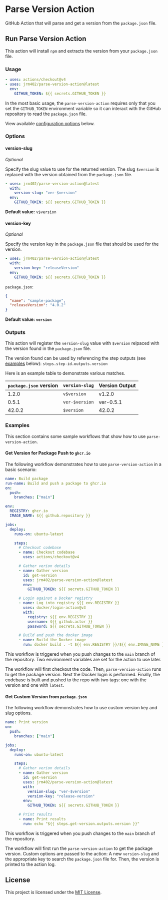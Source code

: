 # Parse Version Action

GitHub Action that will parse and get a version from the `package.json` file.

## Run Parse Version Action

This action will install `npm` and extracts the version from your `package.json` file.

### Usage

```yaml
- uses: actions/checkout@v4
- uses: jrm402/parse-version-action@latest
  env:
    GITHUB_TOKEN: ${{ secrets.GITHUB_TOKEN }}
```

In the most basic usage, the `parse-version-action` requires only that you set the `GITHUB_TOKEN` environment variable so it can interact with the GitHub repository to read the `package.json` file.

View available [configuration options](#options) below.

### Options

#### version-slug

_Optional_

Specify the slug value to use for the returned version. The slug `$version` is replaced with the version obtained from the `package.json` file.

```yaml
- uses: jrm402/parse-version-action@latest
  with:
    version-slug: "ver-$version"
  env:
    GITHUB_TOKEN: ${{ secrets.GITHUB_TOKEN }}
```

**Default value:** `v$version`

#### version-key

_Optional_

Specify the version key in the `package.json` file that should be used for the version.

```yaml
- uses: jrm402/parse-version-action@latest
  with:
    version-key: "releaseVersion"
  env:
    GITHUB_TOKEN: ${{ secrets.GITHUB_TOKEN }}
```

`package.json`:

```json
{
  "name": "sample-package",
  "releaseVersion": "4.0.2"
}
```

**Default value: `version`**

### Outputs

This action will register the `version-slug` value with `$version` relpaced with the version found in the `package.json` file.

The version found can be used by referencing the step outputs (see [examples](#examples) below): `steps.step-id.outputs.version`

Here is an example table to demonstrate various matches.

| `package.json` version | `version-slug` | Version Output |
| ---------------------- | -------------- | -------------- |
| 1.2.0                  | `v$version`    | v1.2.0         |
| 0.5.1                  | `ver-$version` | ver-0.5.1      |
| 42.0.2                 | `$version`     | 42.0.2         |

### Examples

This section contains some sample workflows that show how to use `parse-version-action`.

#### Get Version for Package Push to `ghcr.io`

The following workflow demonstrates how to use `parse-version-action` in a basic scenario:

```yaml
name: Build package
run-name: Build and push a package to ghcr.io
on:
  push:
    branches: ["main"]

env:
  REGISTRY: ghcr.io
  IMAGE_NAME: ${{ github.repository }}

jobs:
  deploy:
    runs-on: ubuntu-latest

    steps:
      # Checkout codebase
      - name: Checkout codebase
        uses: actions/checkout@v4

      # Gather verion details
      - name: Gather version
	    id: get-version
	  	uses: jrm402/parse-version-action@latest
		env:
		  GITHUB_TOKEN: ${{ secrets.GITHUB_TOKEN }}

      # Login against a Docker registry
      - name: Log into registry ${{ env.REGISTRY }}
        uses: docker/login-action@v3
        with:
          registry: ${{ env.REGISTRY }}
          username: ${{ github.actor }}
          password: ${{ secrets.GITHUB_TOKEN }}

      # Build and push the docker image
      - name: Build the Docker image
        run: docker build . -t ${{ env.REGISTRY }}/${{ env.IMAGE_NAME }}:${{ steps.get-version.outputs.version }} -t ${{ env.REGISTRY }}/${{ env.IMAGE_NAME }}:latest --push
```

This workflow is triggered when you push changes to the `main` branch of the repository. Two environment variables are set for the action to use later.

The workflow will first checkout the code. Then, `parse-version-action` runs to get the package version. Next the Docker login is performed. Finally, the codebase is built and pushed to the repo with two tags: one with the version and one with `latest`.

#### Get Custom Version from `package.json`

The following workflow demonstrates how to use custom version key and slug options.

```yaml
name: Print version
on:
  push:
    branches: ["main"]

jobs:
  deploy:
    runs-on: ubuntu-latest

    steps:
      # Gather verion details
      - name: Gather version
        id: get-version
        uses: jrm402/parse-version-action@latest
        with:
          version-slug: "ver-$version"
          version-key: "release-version"
        env:
          GITHUB_TOKEN: ${{ secrets.GITHUB_TOKEN }}

      # Print results
      - name: Print results
        run: echo "${{ steps.get-version.outputs.version }}"
```

This workflow is triggered when you push changes to the `main` branch of the repository.

The workflow will first run the `parse-version-action` to get the package version. Custom options are passed to the action: A new `version-slug` and the appropriate key to search the `package.json` file for. Then, the version is printed to the action log.

## License

This project is licensed under the [MIT License](/LICENSE).
